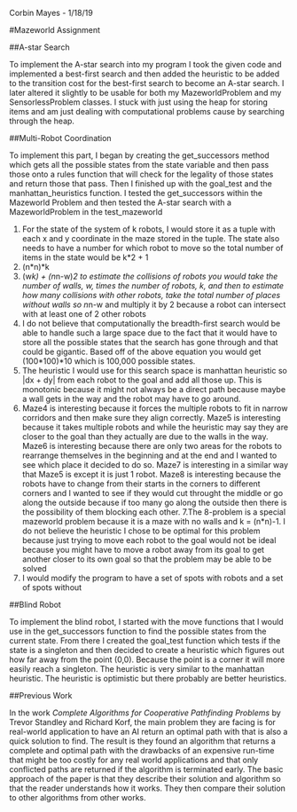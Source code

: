 Corbin Mayes - 1/18/19

#Mazeworld Assignment

##A-star Search

To implement the A-star search into my program I took the given code and implemented a best-first search and then added the heuristic to be added to the transition cost for the best-first search to become an A-star search. I later altered it slightly to be usable for both my MazeworldProblem and my SensorlessProblem classes. I stuck with just using the heap for storing items and am just dealing with computational problems cause by searching through the heap.

##Multi-Robot Coordination

To implement this part, I began by creating the get_successors method which gets all the possible states from the state variable and then pass those onto a rules function that will check for the legality of those states and return those that pass. Then I finished up with the goal_test and the manhattan_heuristics function. I tested the get_successors within the Mazeworld Problem and then tested the A-star search with a MazeworldProblem in the test_mazeworld

1. For the state of the system of k robots, I would store it as a tuple with each x and y coordinate in the maze stored in the tuple. The state also needs to have a number for which robot to move so the total number of items in the state would be k*2 + 1
2. (n*n)*k
3. (w*k) + (n*n-w)*2 to estimate the collisions of robots you would take the number of walls, w, times the number of robots, k, and then to estimate how many collisions with other robots, take the total number of places without walls so n*n-w and multiply it by 2 because a robot can intersect with at least one of 2 other robots
4. I do not believe that computationally the breadth-first search would be able to handle such a large space due to the fact that it would have to store all the possible states that the search has gone through and that could be gigantic. Based off of the above equation you would get (100*100)*10 which is 100,000 possible states.
5. The heuristic I would use for this search space is manhattan heuristic so |dx + dy| from each robot to the goal and add all those up. This is monotonic because it might not always be a direct path because maybe a wall gets in the way and the robot may have to go around.
6. Maze4 is interesting because it forces the multiple robots to fit in narrow corridors and then make sure they align correctly. Maze5 is interesting because it takes multiple robots and while
the heuristic may say they are closer to the goal than they actually are due to the walls in the way. Maze6 is interesting because there are only two areas for the robots to rearrange themselves
in the beginning and at the end and I wanted to see which place it decided to do so. Maze7 is interesting in a similar way that Maze5 is except it is just 1 robot. Maze8 is interesting because
the robots have to change from their starts in the corners to different corners and I wanted to see if they would cut throught the middle or go along the outside because if too many go along the
outside then there is the possibility of them blocking each other.
7.The 8-problem is a special mazeworld problem because it is a maze with no walls and k = (n*n)-1. I do not believe the heuristic I chose to be optimal for this problem because just trying to move
each robot to the goal would not be ideal because you might have to move a robot away from its goal to get another closer to its own goal so that the problem may be able to be solved
8. I would modify the program to have a set of spots with robots and a set of spots without

##Blind Robot

To implement the blind robot, I started with the move functions that I would use in the get_successors function to find the possible states from the current state. From there I created the 
goal_test function which tests if the state is a singleton and then decided to create a heuristic which figures out how far away from the point (0,0). Because the point is a corner it will more
easily reach a singleton. The heuristic is very similar to the manhattan heuristic. The heuristic is optimistic but there probably are better heuristics. 

##Previous Work

In the work *Complete Algorithms for Cooperative Pathfinding Problems* by Trevor Standley and Richard Korf, the main problem they are facing is for real-world application to have an AI return
an optimal path with that is also a quick solution to find. The result is they found an algorithm that returns a complete and optimal path with the drawbacks of an expensive run-time that might be too
costly for any real world applications and that only conflicted paths are returned if the algorithm is terminated early. The basic approach of the paper is that they describe their solution
and algorithm so that the reader understands how it works. They then compare their solution to other algorithms from other works.
